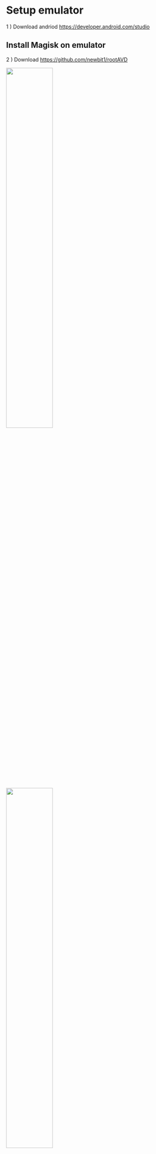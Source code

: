 # Setup emulator

1 ) Download andriod https://developer.android.com/studio

## Install Magisk on emulator
2 ) Download https://github.com/newbit1/rootAVD 


<img src="https://github.com/newbit1/video-files/blob/master/rootAVD_Windows.gif" width="50%" height="50%"/>
<img src="https://user-images.githubusercontent.com/84445039/185476724-ad53ef1d-7435-49c2-a8bf-c07a038fa7e7.PNG" width="50%" height="50%"/>
<img src="https://user-images.githubusercontent.com/84445039/185476789-8081de76-2ffb-4763-b456-18a0f3677685.PNG" width="50%" height="50%"/>
<img src="https://user-images.githubusercontent.com/84445039/185476818-99d724e3-704a-4d3a-9279-2654ad1f5403.jpg" width="50%" height="50%"/>


```bash 
.\rootAVD.bat ListAllAVDs
```

```bash 
.\rootAVD.bat %LOCALAPPDATA%\Android\Sdk\system-images\android-30\google_apis_playstore\x86\ramdisk.img
```
